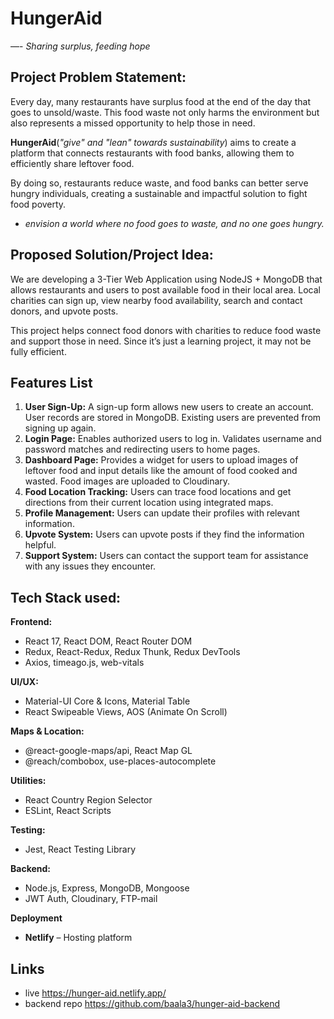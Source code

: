 # HungerAid

—- _Sharing surplus, feeding hope_

## Project Problem Statement:

Every day, many restaurants have surplus food at the end of the day that goes to unsold/waste. This food waste not only harms the environment but also represents a missed opportunity to help those in need.

**HungerAid**(_"give" and "lean" towards sustainability_) aims to create a platform that connects restaurants with food banks, allowing them to efficiently share leftover food.

By doing so, restaurants reduce waste, and food banks can better serve hungry individuals, creating a sustainable and impactful solution to fight food poverty.

- _envision a world where no food goes to waste, and no one goes hungry._

## Proposed Solution/Project Idea:

We are developing a 3-Tier Web Application using NodeJS + MongoDB that allows restaurants and users to post available food in their local area. Local charities can sign up, view nearby food availability, search and contact donors, and upvote posts.

This project helps connect food donors with charities to reduce food waste and support those in need. Since it’s just a learning project, it may not be fully efficient.

## Features List

1. **User Sign-Up:** A sign-up form allows new users to create an account. User records are stored in MongoDB. Existing users are prevented from signing up again.
2. **Login Page:** Enables authorized users to log in. Validates username and password matches and redirecting users to home pages.
3. **Dashboard Page:** Provides a widget for users to upload images of leftover food and input details like the amount of food cooked and wasted. Food images are uploaded to Cloudinary.
4. **Food Location Tracking:** Users can trace food locations and get directions from their current location using integrated maps.
5. **Profile Management:** Users can update their profiles with relevant information.
6. **Upvote System:** Users can upvote posts if they find the information helpful.
7. **Support System:** Users can contact the support team for assistance with any issues they encounter.

## Tech Stack used:
**Frontend:**

- React 17, React DOM, React Router DOM
- Redux, React-Redux, Redux Thunk, Redux DevTools
- Axios, timeago.js, web-vitals

**UI/UX:**

- Material-UI Core & Icons, Material Table
- React Swipeable Views, AOS (Animate On Scroll)

**Maps & Location:**

- @react-google-maps/api, React Map GL
- @reach/combobox, use-places-autocomplete

**Utilities:**

- React Country Region Selector
- ESLint, React Scripts

**Testing:**

- Jest, React Testing Library

**Backend:**

- Node.js, Express, MongoDB, Mongoose
- JWT Auth, Cloudinary, FTP-mail

**Deployment**
- **Netlify** – Hosting platform

## Links
- live https://hunger-aid.netlify.app/
- backend repo https://github.com/baala3/hunger-aid-backend
